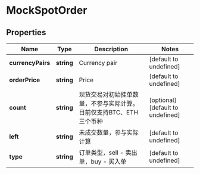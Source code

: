 # MockSpotOrder

## Properties

Name | Type | Description | Notes
------------ | ------------- | ------------- | -------------
**currencyPairs** | **string** | Currency pair | [default to undefined]
**orderPrice** | **string** | Price | [default to undefined]
**count** | **string** | 现货交易对初始挂单数量，不参与实际计算。目前仅支持BTC、ETH三个币种 | [optional] [default to undefined]
**left** | **string** | 未成交数量，参与实际计算 | [default to undefined]
**type** | **string** | 订单类型，sell - 卖出单，buy - 买入单 | [default to undefined]

